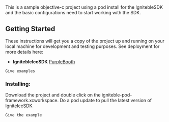# 

This is a sample objective-c project using a pod install for the IgnitebleSDK and the basic configurations need to start working with the SDK.


## Getting Started

These instructions will get you a copy of the project up and running on your local machine for development and testing purposes. See deployment for more details here:
* **IgnitebleIccSDK** [PurpleBooth](http://dev.igniteble.com/docs)

```
Give examples
```

### Installing:

Download the project and double click on the igniteble-pod-framework.xcworkspace.
Do a pod update to pull the latest version of IgniteIccSDK

```
Give the example
```


